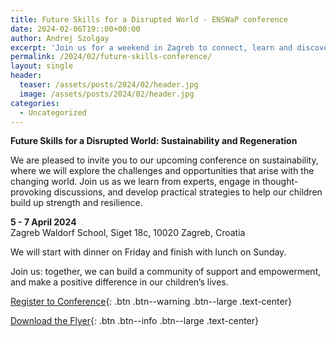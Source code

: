 ```yaml
---
title: Future Skills for a Disrupted World - ENSWaP conference
date: 2024-02-06T19::00+00:00
author: Andrej Szolgay
excerpt: 'Join us for a weekend in Zagreb to connect, learn and discover ways to thriving in a rapidly changing world.'
permalink: /2024/02/future-skills-conference/
layout: single
header:
  teaser: /assets/posts/2024/02/header.jpg
  image: /assets/posts/2024/02/header.jpg
categories:
  - Uncategorized
---
```


**Future Skills for a Disrupted World: Sustainability and Regeneration**

We are pleased to invite you to our upcoming conference on sustainability, where we will explore the challenges and opportunities that arise with the changing world. Join us as we learn from experts, engage in thought-provoking discussions, and develop practical strategies to help our children build up strength and resilience.

<p><strong>5 - 7 April 2024</strong><br> 
Zagreb Waldorf School, Siget 18c, 10020 Zagreb, Croatia</p>

We will start with dinner on Friday and finish with lunch on Sunday.

Join us: together, we can build a community of support and empowerment, and make a positive difference in our children’s lives.

[Register to Conference](https://docs.google.com/forms/d/e/1FAIpQLSd_lNlfjTiEbUUc5J05mA84A3QjI0V4q1v8zqV5wMPTY_mW-A/viewform){: .btn .btn--warning .btn--large .text-center}

[Download the Flyer](https://enswap.org/assets/posts/2024/02/ENSWAP_conference_2024_Zagreb_flyer.pdf){: .btn .btn--info .btn--large .text-center}
